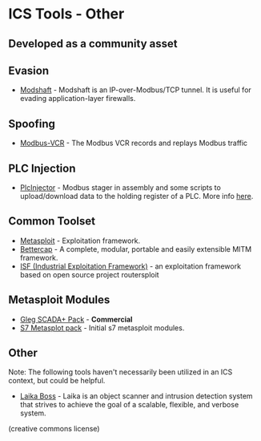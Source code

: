 # ICS Tools - Other
## Developed as a community asset

## Evasion
* [Modshaft](https://github.com/reidmefirst/modshaft/) - Modshaft is an IP-over-Modbus/TCP tunnel.  It is useful for evading application-layer firewalls.

## Spoofing
* [Modbus-VCR](https://github.com/reidmefirst/modbus-vcr/) - The Modbus VCR records and replays Modbus traffic

## PLC Injection
* [PlcInjector](https://github.com/BorjaMerino/PlcInjector) - Modbus stager in assembly and some scripts to upload/download data to the holding register of a PLC. More info [here](http://www.shelliscoming.com/2016/12/modbus-stager-using-plcs-as.html).

## Common Toolset
* [Metasploit](http://www.metasploit.com) - Exploitation framework.
* [Bettercap](https://github.com/evilsocket/bettercap) - A complete, modular, portable and easily extensible MITM framework.
* [ISF (Industrial Exploitation Framework)](https://github.com/dark-lbp/isf) - an exploitation framework based on open source project routersploit 

## Metasploit Modules
* [Gleg SCADA+ Pack](http://gleg.net/agora_scada.shtml) - **Commercial**
* [S7 Metasplot pack](../mirrored/s7-metasploit-modules) - Initial s7 metasploit modules.

## Other
Note: The following tools haven't necessarily been utilized in an ICS context, but could be helpful.

* [Laika Boss](https://github.com/lmco/laikaboss) - Laika is an object scanner and intrusion detection system that strives to achieve the goal of a scalable, flexible, and verbose system.

(creative commons license)
